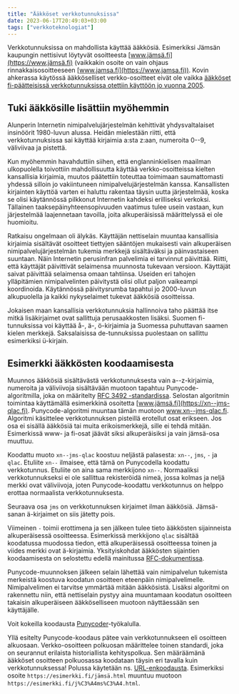 ```yaml
---
title: "Ääkköset verkkotunnuksissa"
date: 2023-06-17T20:49:03+03:00
tags: ["verkkoteknologiat"]
---
```


Verkkotunnuksissa on mahdollista käyttää ääkkösiä. Esimerkiksi Jämsän kaupungin nettisivut löytyvät osoitteesta [www.jämsä.fi](https://www.jämsä.fi) (vaikkakin osoite on vain ohjaus rinnakkaisosoitteeseen [www.jamsa.fi](https://www.jamsa.fi)). Kovin ahkerassa käytössä ääkköselliset verkko-osoitteet eivät ole vaikka [ääkköset fi-päätteisissä verkkotunnuksissa otettiin käyttöön jo vuonna 2005](https://yle.fi/a/3-5218594).

## Tuki ääkkösille lisättiin myöhemmin

Alunperin Internetin nimipalvelujärjestelmän kehittivät yhdysvaltalaiset insinöörit 1980-luvun alussa. Heidän mielestään riitti, että verkkotunnuksissa sai käyttää kirjaimia a:sta z:aan, numeroita 0--9, väliviivaa ja pistettä.

Kun myöhemmin havahduttiin siihen, että englanninkielisen maailman ulkopuolella toivottiin mahdollisuutta käyttää verkko-osoitteissa kielten kansallisia kirjaimia, muutos päätettiin toteuttaa toimimaan saumattomasti yhdessä silloin jo vakiintuneen nimipalvelujärjestelmän kanssa. Kansallisten kirjainten käyttöä varten ei haluttu rakentaa täysin uutta järjestelmää, koska se olisi käytännössä pilkkonut Internetin kahdeksi erilliseksi verkoksi. Tällainen taaksepäinyhteensopivuuden vaatimus tulee usein vastaan, kun järjestelmää laajennetaan tavoilla, joita alkuperäisissä määrittelyssä ei ole huomioitu.

Ratkaisu ongelmaan oli älykäs. Käyttäjän nettiselain muuntaa kansallisia kirjaimia sisältävät osoitteet tiettyjen sääntöjen mukaisesti vain alkuperäisen nimipalvelujärjestelmän tukemia merkkejä sisältäväksi ja päinvastaiseen suuntaan. Näin Internetin perusinfran palvelimia ei tarvinnut päivittää. Riitti, että käyttäjät päivittivät selaimensa muunnosta tukevaan versioon. Käyttäjät saivat päivittää selaimensa omaan tahtiinsa. Useiden eri tahojen ylläpitämien nimipalvelinten päivitystä olisi ollut paljon vaikeampi koordinoida. Käytännössä päivitysrumba tapahtui jo 2000-luvun alkupuolella ja kaikki nykyselaimet tukevat ääkkösiä osoitteissa.

Jokaisen maan kansallisia verkkotunnuksia hallinnoiva taho päättää itse mitkä lisäkirjaimet ovat sallittuja perusaakkosten lisäksi. Suomen fi-tunnuksissa voi käyttää å-, ä-, ö-kirjaimia ja Suomessa puhuttavan saamen kielen merkkejä. Saksalaisissa de-tunnuksissa puolestaan on sallittu esimerkiksi ü-kirjain.

## Esimerkki ääkkösten koodaamisesta

Muunnos ääkkösiä sisältävästä verkkotunnuksesta vain a--z-kirjaimia, numeroita ja väliviivoja sisältävään muotoon tapahtuu Punycode-algoritmilla, joka on määritelty [RFC 3492 -standardissa](https://www.rfc-editor.org/rfc/rfc3492). Selostan algoritmin toimintaa käyttämällä esimerkkinä osoitetta [www.jämsä.fi](https://xn--jms-qlac.fi). Punycode-algoritmi muuntaa tämän muotoon www.xn--jms-qlac.fi. Algoritmi käsittelee verkkotunnuksen pisteillä erotellut osat erikseen. Jos osa ei sisällä ääkkösiä tai muita erikoismerkkejä, sille ei tehdä mitään. Esimerkissä www- ja fi-osat jäävät siksi alkuperäisiksi ja vain jämsä-osa muuttuu.

Koodattu muoto `xn--jms-qlac` koostuu neljästä palasesta: `xn--`, `jms`, `-` ja `qlac`. Etuliite `xn--` ilmaisee, että tämä on Punycodella koodattu verkkotunnus. Etuliite on aina sama merkkijono `xn--`. Normaaliksi verkkotunnukseksi ei ole sallittua rekisteröidä nimeä, jossa kolmas ja neljä merkki ovat väliviivoja, joten Punycode-koodattu verkkotunnus on helppo erottaa normaalista verkkotunnuksesta.

Seuraava osa `jms` on verkkotunnuksen kirjaimet ilman ääkkösiä. Jämsä-sanan ä-kirjaimet on siis jätetty pois.

Viimeinen `-` toimii erottimena ja sen jälkeen tulee tieto ääkkösten sijainneista alkuperäisessä osoitteessa. Esimerkissä merkkijono `qlac` sisältää koodatussa muodossa tiedon, että alkuperäisessä osoitteessa toinen ja viides merkki ovat ä-kirjaimia.  Yksityiskohdat ääkkösten sijaintien koodaamisesta on selostettu edellä mainitussa [RFC-dokumentissa](https://www.rfc-editor.org/rfc/rfc3492).

Punycode-muunnoksen jälkeen selain lähettää vain nimipalvelun tukemista merkeistä koostuva koodatun osoitteen eteenpäin nimipalvelimelle. Nimipalvelimen ei tarvitse ymmärtää mitään ääkkösistä. Lisäksi algoritmi on rakennettu niin, että nettiselain pystyy aina muuntamaan koodatun osoitteen takaisin alkuperäiseen ääkköselliseen muotoon näyttäessään sen käyttäjälle.

Voit kokeilla koodausta [Punycoder](https://www.punycoder.com/)-työkalulla.

Yllä esitelty Punycode-koodaus pätee vain verkkotunnukseen eli osoitteen alkuosaan. Verkko-osoitteen polkuosan määrittelee toinen standardi, joka on seurannut erilaista historiallista kehityspolkua. Sen määräämänä ääkköset osoitteen polkuosassa koodataan täysin eri tavalla kuin verkkotunnuksessa! Polussa käytetään ns. [URL-enkoodausta](https://en.wikipedia.org/wiki/URL_encoding). Esimerkiksi osoite `https://esimerkki.fi/jämsä.html` muuntuu muotoon `https://esimerkki.fi/j%C3%A4ms%C3%A4.html`.
